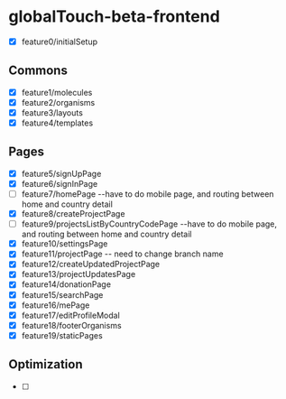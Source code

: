 # globalTouch-beta-frontend

- [x] feature0/initialSetup

## Commons

- [x] feature1/molecules
- [x] feature2/organisms
- [x] feature3/layouts
- [x] feature4/templates

## Pages

- [x] feature5/signUpPage
- [x] feature6/signInPage
- [ ] feature7/homePage --have to do mobile page, and routing between home and country detail
- [x] feature8/createProjectPage
- [ ] feature9/projectsListByCountryCodePage --have to do mobile page, and routing between home and country detail
- [x] feature10/settingsPage
- [x] feature11/projectPage -- need to change branch name
- [x] feature12/createUpdatedProjectPage
- [x] feature13/projectUpdatesPage
- [x] feature14/donationPage
- [x] feature15/searchPage
- [x] feature16/mePage
- [x] feature17/editProfileModal
- [x] feature18/footerOrganisms
- [x] feature19/staticPages

## Optimization

- [ ]
